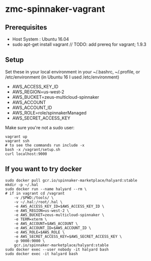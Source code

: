 # zmc-spinnaker-vagrant

## Prerequisites
* Host System : Ubuntu 16.04
* sudo apt-get install vagrant // TODO: add prereq for vagrant; 1.9.3

## Setup
Set these in your local environment in your ~/.bashrc, ~/.profile, or /etc/environment (in Ubuntu 16 I used /etc/environment)

* AWS_ACCESS_KEY_ID
* AWS_REGION=us-west-2
* AWS_BUCKET=zeus-multicloud-spinnaker
* AWS_ACCOUNT
* AWS_ACCOUNT_ID
* AWS_ROLE=role/spinnakerManaged
* AWS_SECRET_ACCESS_KEY

Make sure you're not a sudo user:

```
vagrant up
vagrant ssh 
# to see the commands run include -x
bash -x /vagrant/setup.sh
curl localhost:9000
```

## If you want to try docker 
```
sudo docker pull gcr.io/spinnaker-marketplace/halyard:stable
mkdir -p ~/.hal
sudo docker run --name halyard --rm \
# if in vagrant cd /vagrant
    -v /$PWD:/tools/ \
    -v ~/.hal:/root/.hal \
    -e AWS_ACCESS_KEY_ID=$AWS_ACCESS_KEY_ID \
    -e AWS_REGION=us-west-2 \
    -e AWS_BUCKET=zeus-multicloud-spinnaker \
    -e TERM=xterm \
    -e AWS_ACCOUNT=$AWS_ACCOUNT \
    -e AWS_ACCOUNT_ID=$AWS_ACCOUNT_ID \
    -e AWS_ROLE=$AWS_ROLE \
    -e AWS_SECRET_ACCESS_KEY=$AWS_SECRET_ACCESS_KEY \
    -p 9000:9000 \
    gcr.io/spinnaker-marketplace/halyard:stable
sudo docker exec --user nobody -it halyard bash
sudo docker exec -it halyard bash
```
